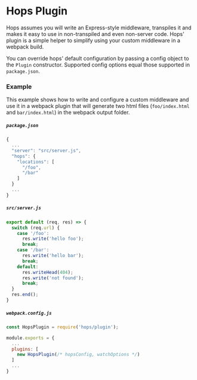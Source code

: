 
# Hops Plugin

Hops assumes you will write an Express-style middleware, transpiles it and makes it easy to use in non-transpiled and even non-server code. Hops' plugin is a simple helper to simplify using your custom middleware in a webpack build.

You can override hops' default configuration by passing a config object to the `Plugin` constructor. Supported config options equal those supported in `package.json`.


### Example

This example shows how to write and configure a custom middleware and use it in a webpack plugin that will generate two html files (`foo/index.html` and `bar/index.html`) in the webpack output folder.


##### `package.json`

```javascript
{
  ...
  "server": "src/server.js",
  "hops": {
    "locations": [
      "/foo",
      "/bar"
    ]
  }
  ...
}
```

##### `src/server.js`

```javascript
export default (req, res) => {
  switch (req.url) {
    case '/foo':
      res.write('hello foo');
      break;
    case '/bar':
      res.write('hello bar');
      break;
    default:
      res.writeHead(404);
      res.write('not found');
      break;
  }
  res.end();
}
```

##### `webpack.config.js`

```javascript
const HopsPlugin = require('hops/plugin');

module.exports = {
  ...
  plugins: [
    new HopsPlugin(/* hopsConfig, watchOptions */)
  ]
  ...
}
```
